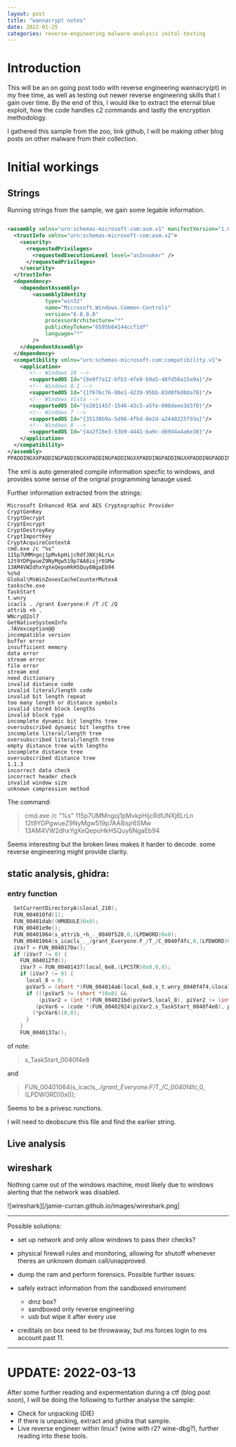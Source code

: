 ```yaml
---
layout: post
title: "wannacrypt notes"
date: 2022-01-25
categories: reverse-engineering malware-analysis inital-testing
---
```


# Introduction 
This will be an on going post todo with reverse engineering wannacry(pt) in my free time, as well as testing out newer reverse engineering skills that I gain over time.
By the end of this, I would like to extract the eternal blue exploit, how the code handles c2 commands and lastly the encryption methodology.

I gathered this sample from the zoo, link github, I will be making other blog posts on other malware from their collection.

# Initial workings

## Strings
Running strings from the sample, we gain some legable information.
```xml

<assembly xmlns="urn:schemas-microsoft-com:asm.v1" manifestVersion="1.0">
  <trustInfo xmlns="urn:schemas-microsoft-com:asm.v2">
    <security>
      <requestedPrivileges>
        <requestedExecutionLevel level="asInvoker" />
      </requestedPrivileges>
    </security>
  </trustInfo>
  <dependency>
    <dependentAssembly>
        <assemblyIdentity
            type="win32"
            name="Microsoft.Windows.Common-Controls"
            version="6.0.0.0"
            processorArchitecture="*"
            publicKeyToken="6595b64144ccf1df"
            language="*"
        />
    </dependentAssembly>
  </dependency>
  <compatibility xmlns="urn:schemas-microsoft-com:compatibility.v1">
    <application> 
       <!-- Windows 10 --> 
       <supportedOS Id="{8e0f7a12-bfb3-4fe8-b9a5-48fd50a15a9a}"/>
       <!-- Windows 8.1 -->
       <supportedOS Id="{1f676c76-80e1-4239-95bb-83d0f6d0da78}"/>
       <!-- Windows Vista -->
       <supportedOS Id="{e2011457-1546-43c5-a5fe-008deee3d3f0}"/> 
       <!-- Windows 7 -->
       <supportedOS Id="{35138b9a-5d96-4fbd-8e2d-a2440225f93a}"/>
       <!-- Windows 8 -->
       <supportedOS Id="{4a2f28e3-53b9-4441-ba9c-d69d4a4a6e38}"/>
    </application> 
  </compatibility>
</assembly>
PPADDINGXXPADDINGPADDINGXXPADDINGPADDINGXXPADDINGPADDINGXXPADDINGPADDINGXXPADDINGPADDINGXXPADDING

```

The xml is auto generated compile information specfic to windows, and provides some sense of the orignal programming lanauge used.

Further information extracted from the strings:
```
Microsoft Enhanced RSA and AES Cryptographic Provider
CryptGenKey
CryptDecrypt
CryptEncrypt
CryptDestroyKey
CryptImportKey
CryptAcquireContextA
cmd.exe /c "%s"
115p7UMMngoj1pMvkpHijcRdfJNXj6LrLn
12t9YDPgwueZ9NyMgw519p7AA8isjr6SMw
13AM4VW2dhxYgXeQepoHkHSQuy6NgaEb94
%s%d
Global\MsWinZonesCacheCounterMutexA
tasksche.exe
TaskStart
t.wnry
icacls . /grant Everyone:F /T /C /Q
attrib +h .
WNcry@2ol7
GetNativeSystemInfo
.?AVexception@@
incompatible version
buffer error
insufficient memory
data error
stream error
file error
stream end
need dictionary
invalid distance code
invalid literal/length code
invalid bit length repeat
too many length or distance symbols
invalid stored block lengths
invalid block type
incomplete dynamic bit lengths tree
oversubscribed dynamic bit lengths tree
incomplete literal/length tree
oversubscribed literal/length tree
empty distance tree with lengths
incomplete distance tree
oversubscribed distance tree
1.1.3
incorrect data check
incorrect header check
invalid window size
unknown compression method
```
The command:
> cmd.exe /c "%s"
115p7UMMngoj1pMvkpHijcRdfJNXj6LrLn
12t9YDPgwueZ9NyMgw519p7AA8isjr6SMw
13AM4VW2dhxYgXeQepoHkHSQuy6NgaEb94


Seems interesting but the broken lines makes it harder to decode. some reverse engineering might provide clarity.

## static analysis, ghidra: 

### entry function
```c
  SetCurrentDirectoryA(&local_210);
  FUN_004010fd(1);
  FUN_00401dab((HMODULE)0x0);
  FUN_00401e9e();
  FUN_00401064(s_attrib_+h_._0040f520,0,(LPDWORD)0x0);
  FUN_00401064(s_icacls_._/grant_Everyone:F_/T_/C_0040f4fc,0,(LPDWORD)0x0);
  iVar7 = FUN_0040170a();
  if (iVar7 != 0) {
    FUN_004012fd();
    iVar7 = FUN_00401437(local_6e8,(LPCSTR)0x0,0,0);
    if (iVar7 != 0) {
      local_8 = 0;
      psVar5 = (short *)FUN_004014a6(local_6e8,s_t.wnry_0040f4f4,&local_8);
      if (((psVar5 != (short *)0x0) &&
          (piVar2 = (int *)FUN_004021bd(psVar5,local_8), piVar2 != (int *)0x0)) &&
         (pcVar6 = (code *)FUN_00402924(piVar2,s_TaskStart_0040f4e8), pcVar6 != (code *)0x0)) {
        (*pcVar6)(0,0);
      }
    }
    FUN_0040137a();
```
of note:
> s_TaskStart_0040f4e8

and
> FUN_00401064(s_icacls_._/grant_Everyone:F_/T_/C_0040f4fc,0,(LPDWORD)0x0);

Seems to be a privesc runctions.

I will need to deobscure this file and find the earlier string.


## Live analysis

## wireshark 

Nothing came out of the windows machine, most likely due to windows alerting that the network was disabled.


![wireshark][/jamie-curran.github.io/images/wireshark.png]



---

Possible solutions:
- set up network and only allow windows to pass their checks?
- physical firewall rules and monitoring, allowing for shutoff whenever theres an unknown domain call/unapproved.
- dump the ram and perform forensics.
Possible further issues:
- safely extract information from the sandboxed enviroment
	- dmz box?
	- sandboxed only reverse engineering
	- usb but wipe it after every use

- creditals on box need to be throwaway, but ms forces login to ms account past 11.



---

# UPDATE: 2022-03-13

After some further reading and expermentation during a ctf (blog post soon), I will be doing the following to further analyse the sample:
- Check for unpacking (DIE)
- If there is unpacking, extract and ghidra that sample.
- Live reverse engineer within linux? (wine with r2? wine-dbg?), further reading into these tools.


